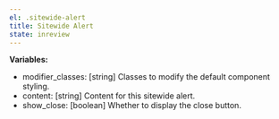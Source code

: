 ```yaml
---
el: .sitewide-alert
title: Sitewide Alert
state: inreview
---
```


__Variables:__
* modifier_classes: [string] Classes to modify the default component styling.
* content: [string] Content for this sitewide alert.
* show_close: [boolean] Whether to display the close button.
